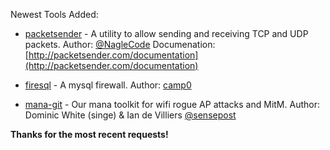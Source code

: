 Newest Tools Added:

* [packetsender](http://packetsender.com/) - A utility to allow sending and receiving TCP and UDP packets. Author: [@NagleCode](https://twitter.com/NagleCode) Documenation: [http://packetsender.com/documentation](http://packetsender.com/documentation)

* [firesql](https://bitbucket.org/camp0/firesql) - A mysql firewall. Author: [camp0](https://bitbucket.org/camp0/)

* [mana-git](https://github.com/sensepost/mana) - Our mana toolkit for wifi rogue AP attacks and MitM. Author: Dominic White (singe) & Ian de Villiers [@sensepost](https://twitter.com/sensepost)

**Thanks for the most recent requests!**
